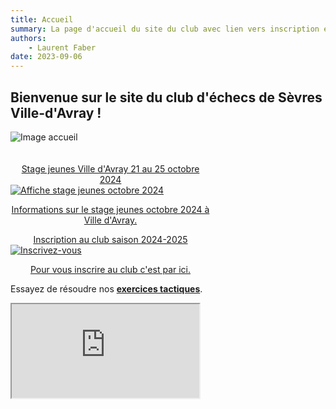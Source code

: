 ```yaml
---
title: Accueil
summary: La page d'accueil du site du club avec lien vers inscription et compétitions
authors:
    - Laurent Faber
date: 2023-09-06
---
```


## Bienvenue sur le site du club d'échecs de Sèvres Ville-d'Avray !
<div class="container">
	<div class="bs-docs-section">
		<div class="row">
			<div class="col-lg-2"></div>
			<div class="col-lg-8">
				<img src="./../img/accueil/insertion_logo-1.jpg" alt="Image accueil">
			</div>
			<div class="col-lg-2"></div>
		</div>
	</div>
</div>

<br/>
<br/>
<div class="container">
	<div class="bs-docs-section">
		<div class="row">
			<div class="col-lg-6">
				<div class="bs-component">
<a href="./../stages">
					<div class="card text-white bg-primary mb-3" style="max-width: 20rem;">
						<div class="card-header" align="center">Stage jeunes Ville d'Avray 21 au 25 octobre 2024</div>
						<div class="card-body">
                            <img src="./../img/stages/affiche_vda_octobre_2024.jpg" alt="Affiche stage jeunes octobre 2024">
							<p class="card-text" align="center">Informations sur le stage jeunes octobre 2024 à Ville d'Avray.</p>
						</div>
					</div>
				</div>
			</div>
			<div class="col-lg-6">
				<div class="bs-component">
<a href="./../inscription">
					<div class="card text-black border-secondary mb-3" style="max-width: 20rem;">
                        <div class="card-header" align="center">Inscription au club saison 2024-2025</div>
						<div class="card-body">
                            <img src="./../img/accueil/inscrivez_vous.jpg" alt="Inscrivez-vous">
							<p class="card-text" align="center">Pour vous inscrire au club c'est par ici.</p>
						</div>
                    </div>
<a></div>
				</div>
			</div>
		</div>
	</div>
<div class="bs-docs-section">
<div class="row">
          <div class="col-lg-12">
<div class="text-center"><p>Essayez de résoudre nos <strong><a href="./../problemes" class="alert-link">exercices tactiques</a></strong>.</p></div>
                    <div class="embed-responsive embed-responsive-16by9">
                       <iframe class="embed-responsive-item" src="https://livetactics.chessbase.com"></iframe>
                    </div>
                </p>
          </div>
</div>
<div/></div>

